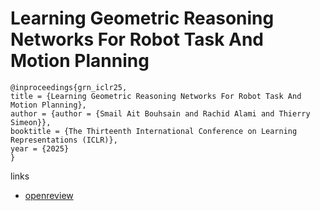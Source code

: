 # Learning Geometric Reasoning Networks For Robot Task And Motion Planning

```
@inproceedings{grn_iclr25,
title = {Learning Geometric Reasoning Networks For Robot Task And Motion Planning},
author = {author = {Smail Ait Bouhsain and Rachid Alami and Thierry Simeon}},
booktitle = {The Thirteenth International Conference on Learning Representations (ICLR)},
year = {2025}
}
```

links
- [openreview](https://openreview.net/forum?id=ajxAJ8GUX4)
